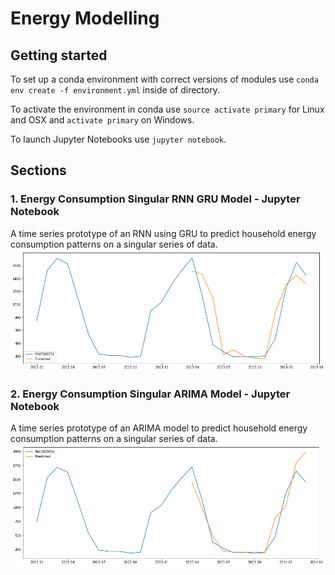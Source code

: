 # Energy Modelling

## Getting started
To set up a conda environment with correct versions of modules use
`conda env create -f environment.yml` inside of directory.

To activate the environment in conda use `source activate primary` for Linux and OSX and `activate primary` on Windows.

To launch Jupyter Notebooks use `jupyter notebook`.

## Sections
### 1. Energy Consumption Singular RNN GRU Model - Jupyter Notebook
A time series prototype of an RNN using GRU to predict household energy consumption patterns on a singular series of data.
<img src="./img/01_energy_consumption_rnn_gru_model.png">

### 2. Energy Consumption Singular ARIMA Model - Jupyter Notebook
A time series prototype of an ARIMA model to predict household energy consumption patterns on a singular series of data.
<img src="./img/02_energy_consumption_arima_model.png">